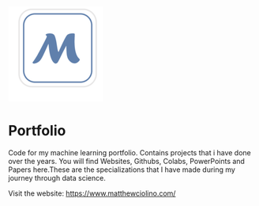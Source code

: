 ![](assets\icons\apple-icon.png)

# Portfolio

Code for my machine learning portfolio. Contains projects that i have done over the years. You will find Websites, Githubs, Colabs, PowerPoints and Papers here.These are the specializations that I have made during my journey through data science.

Visit the website: https://www.matthewciolino.com/

